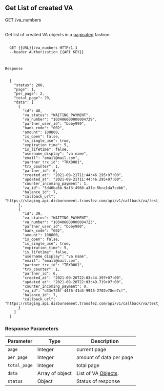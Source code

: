 ## Get List of created VA

<div class="card">
  <a class="badge get">GET</a> /va_numbers
</div>
<br>

<p>Get list of created VA objects in a <a href="#pagination">paginated</a> fashion.</p>
<div class="highlight"><pre class="highlight"><code>
  <span class="nf">GET</span> <span class="nn">{{URL}}/va_numbers</span> <span class="kr">HTTP</span><span class="o">/</span><span class="m">1.1</span>
  <span class="s2">--header</span> <span class="nf">Authorization</span> <span class="s2">{{API KEY}}</span> 

  <p class="n">Response</p>
  <span class="p">{</span>
    <span class="nt">&#34;status&#34;</span><span class="p">:</span> <span class="mi">200</span><span class="p">,</span>
    <span class="nt">&#34;page&#34;</span><span class="p">:</span> <span class="mi">1</span><span class="p">,</span>
    <span class="nt">&#34;per_page&#34;</span><span class="p">:</span> <span class="mi">2</span><span class="p">,</span>
    <span class="nt">&#34;total_page&#34;</span><span class="p">:</span> <span class="mi">20</span><span class="p">,</span>
    <span class="nt">&#34;data&#34;</span><span class="p">:</span> <span class="p">[</span>
      <span class="p">{</span>
        <span class="nt">&#34;id&#34;</span><span class="p">:</span> <span class="mi">40</span><span class="p">,</span>
        <span class="nt">&#34;va_status&#34;</span><span class="p">:</span> <span class="s2">&#34;WAITING_PAYMENT&#34;</span><span class="p">,</span>
        <span class="nt">&#34;va_number&#34;</span><span class="p">:</span> <span class="s2">&#34;103406000000004729&#34;</span><span class="p">,</span>
        <span class="nt">&#34;partner_user_id&#34;</span><span class="p">:</span> <span class="s2">&#34;boby999&#34;</span><span class="p">,</span>
        <span class="nt">&#34;bank_code&#34;</span><span class="p">:</span> <span class="s2">&#34;002&#34;</span><span class="p">,</span>
        <span class="nt">&#34;amount&#34;</span><span class="p">:</span> <span class="mi">100000</span><span class="p">,</span>
        <span class="nt">&#34;is_open&#34;</span><span class="p">:</span> <span class="kc">false</span><span class="p">,</span>
        <span class="nt">&#34;is_single_use&#34;</span><span class="p">:</span> <span class="kc">true</span><span class="p">,</span>
        <span class="nt">&#34;expiration_time&#34;</span><span class="p">:</span> <span class="mi">5</span><span class="p">,</span>
        <span class="nt">&#34;is_lifetime&#34;</span><span class="p">:</span> <span class="kc">false</span><span class="p">,</span>
        <span class="nt">&#34;username_display&#34;</span><span class="p">:</span> <span class="s2">&#34;va name&#34;</span><span class="p">,</span>
        <span class="nt">&#34;email&#34;</span><span class="p">:</span> <span class="s2">&#34;email@mail.com&#34;</span><span class="p">,</span>
        <span class="nt">&#34;partner_trx_id&#34;</span><span class="p">:</span> <span class="s2">&#34;TRX0001&#34;</span><span class="p">,</span>
        <span class="nt">&#34;trx_counter&#34;</span><span class="p">:</span> <span class="mi">1</span><span class="p">,</span>
        <span class="nt">&#34;partner_id&#34;</span><span class="p">:</span> <span class="mi">6</span><span class="p">,</span>
        <span class="nt">&#34;created_at&#34;</span><span class="p">:</span> <span class="s2">&#34;2021-09-21T11:44:46.295+07:00&#34;</span><span class="p">,</span>
        <span class="nt">&#34;updated_at&#34;</span><span class="p">:</span> <span class="s2">&#34;2021-09-21T11:44:46.295+07:00&#34;</span><span class="p">,</span>
        <span class="nt">&#34;counter_incoming_payment&#34;</span><span class="p">:</span> <span class="kc">1</span><span class="p">,</span>
        <span class="nt">&#34;va_id&#34;</span><span class="p">:</span> <span class="s2">&#34;5d46ba5b-9af3-4960-a3fe-5bce1da7cebb&#34;</span><span class="p">,</span>
        <span class="nt">&#34;balance_id&#34;</span><span class="p">:</span> <span class="mi">7</span><span class="p">,</span>
        <span class="nt">&#34;callback_url&#34;</span><span class="p">:</span> <span class="s2">&#34;https://staging.api.disbursement.transfez.com/api/v1/callback/va/test_callback&#34;</span>
      <span class="p">},</span>
      <span class="p">{</span>
        <span class="nt">&#34;id&#34;</span><span class="p">:</span> <span class="mi">39</span><span class="p">,</span>
        <span class="nt">&#34;va_status&#34;</span><span class="p">:</span> <span class="s2">&#34;WAITING_PAYMENT&#34;</span><span class="p">,</span>
        <span class="nt">&#34;va_number&#34;</span><span class="p">:</span> <span class="s2">&#34;103406000000004723&#34;</span><span class="p">,</span>
        <span class="nt">&#34;partner_user_id&#34;</span><span class="p">:</span> <span class="s2">&#34;boby900&#34;</span><span class="p">,</span>
        <span class="nt">&#34;bank_code&#34;</span><span class="p">:</span> <span class="s2">&#34;002&#34;</span><span class="p">,</span>
        <span class="nt">&#34;amount&#34;</span><span class="p">:</span> <span class="mi">100000</span><span class="p">,</span>
        <span class="nt">&#34;is_open&#34;</span><span class="p">:</span> <span class="kc">false</span><span class="p">,</span>
        <span class="nt">&#34;is_single_use&#34;</span><span class="p">:</span> <span class="kc">true</span><span class="p">,</span>
        <span class="nt">&#34;expiration_time&#34;</span><span class="p">:</span> <span class="mi">5</span><span class="p">,</span>
        <span class="nt">&#34;is_lifetime&#34;</span><span class="p">:</span> <span class="kc">false</span><span class="p">,</span>
        <span class="nt">&#34;username_display&#34;</span><span class="p">:</span> <span class="s2">&#34;va name&#34;</span><span class="p">,</span>
        <span class="nt">&#34;email&#34;</span><span class="p">:</span> <span class="s2">&#34;email@mail.com&#34;</span><span class="p">,</span>
        <span class="nt">&#34;partner_trx_id&#34;</span><span class="p">:</span> <span class="s2">&#34;TRX0001&#34;</span><span class="p">,</span>
        <span class="nt">&#34;trx_counter&#34;</span><span class="p">:</span> <span class="mi">1</span><span class="p">,</span>
        <span class="nt">&#34;partner_id&#34;</span><span class="p">:</span> <span class="mi">6</span><span class="p">,</span>
        <span class="nt">&#34;created_at&#34;</span><span class="p">:</span> <span class="s2">&#34;2021-09-20T22:03:44.397+07:00&#34;</span><span class="p">,</span>
        <span class="nt">&#34;updated_at&#34;</span><span class="p">:</span> <span class="s2">&#34;2021-09-20T22:03:49.719+07:00&#34;</span><span class="p">,</span>
        <span class="nt">&#34;counter_incoming_payment&#34;</span><span class="p">:</span> <span class="mi">0</span><span class="p">,</span>
        <span class="nt">&#34;va_id&#34;</span><span class="p">:</span> <span class="s2">&#34;d33e726f-44f6-41d4-9946-2702e78ee7cf&#34;</span><span class="p">,</span>
        <span class="nt">&#34;balance_id&#34;</span><span class="p">:</span> <span class="mi">7</span><span class="p">,</span>
        <span class="nt">&#34;callback_url&#34;</span><span class="p">:</span> <span class="s2">&#34;https://staging.api.disbursement.transfez.com/api/v1/callback/va/test_callback&#34;</span>
      <span class="p">}</span>
    <span class="p">]</span>
  <span class="p">}</span>
</span></code></pre></div>

<h3 id="response-parameters-get-list-of-created-va" type="normal">Response Parameters</h3>
<table><thead>
<tr>
<th>Parameter</th>
<th>Type</th>
<th>Description</th>
</tr>
</thead><tbody>
<tr>
<td><api><code>page</code></api></td>
<td>Integer</td>
<td>current page</td>
</tr>
<tr>
<td><api><code>per_page</code></api></td>
<td>Integer</td>
<td>amount of data per page</td>
</tr>
<tr>
<td><api><code>total_page</code></api></td>
<td>Integer</td>
<td>total page</td>
</tr>
<tr>
<td><api><code>data</code></api></td>
<td>Array of object</td>
<td>List of VA <a href="#response-parameters-get-va-info">Objects</a>.</td>
</tr>
<tr>
<td><api><code>status</code></api></td>
<td>Object</td>
<td>Status of response</code></td>
</tr>
</tbody></table>
